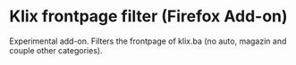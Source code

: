 # Klix frontpage filter (Firefox Add-on)

Experimental add-on. Filters the frontpage of klix.ba (no auto, magazin and couple other categories).
